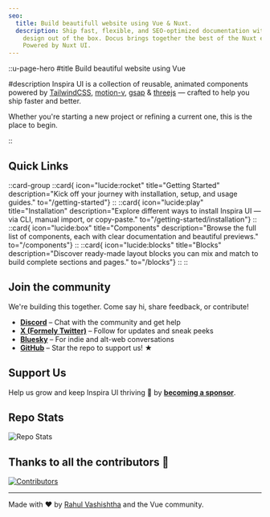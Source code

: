 ```yaml
---
seo:
  title: Build beautifull website using Vue & Nuxt.
  description: Ship fast, flexible, and SEO-optimized documentation with beautiful
    design out of the box. Docus brings together the best of the Nuxt ecosystem.
    Powered by Nuxt UI.
---
```


::u-page-hero
#title
Build beautiful website using Vue

#description
Inspira UI is a collection of reusable, animated components powered by [TailwindCSS](https://tailwindcss.com/), [motion-v](https://motion.dev/docs/vue), [gsap](https://gsap.com/) & [threejs](https://threejs.org/) — crafted to help you ship faster and better.

Whether you're starting a new project or refining a current one, this is the place to begin.

::

## Quick Links

::card-group
::card{ icon="lucide:rocket" title="Getting Started" description="Kick off your journey with installation, setup, and usage guides." to="/getting-started"}
::
::card{ icon="lucide:play" title="Installation" description="Explore different ways to install Inspira UI — via CLI, manual import, or copy-paste." to="/getting-started/installation"}
::
::card{ icon="lucide:box" title="Components" description="Browse the full list of components, each with clear documentation and beautiful previews." to="/components"}
::
::card{ icon="lucide:blocks" title="Blocks" description="Discover ready-made layout blocks you can mix and match to build complete sections and pages." to="/blocks"}
::
::

## Join the community

We're building this together. Come say hi, share feedback, or contribute!

- [**Discord**](https://discord.gg/Xbh5DwJRc9) – Chat with the community and get help
- [**X (Formely Twitter)**](https://x.com/rahulv_dev) – Follow for updates and sneak peeks
- [**Bluesky**](http://bsky.app/profile/inspira-ui.com) – For indie and alt-web conversations
- [**GitHub**](https://github.com/unovue/inspira-ui) – Star the repo to support us! ★

## Support Us

Help us grow and keep Inspira UI thriving 💜 by [**becoming a sponsor**](https://github.com/sponsors/rahul-vashishtha).

## Repo Stats

![Repo Stats](https://repobeats.axiom.co/api/embed/da99e5e9c8ddaaff68b7f57b56ae21d5e0ea2ed2.svg "Repobeats analytics image")

## Thanks to all the contributors 🙏

[![Contributors](https://contrib.rocks/image?repo=unovue/inspira-ui)](https://github.com/unovue/inspira-ui/graphs/contributors)

---

Made with ♥ by [Rahul Vashishtha](https://rahulv.dev) and the Vue community.
